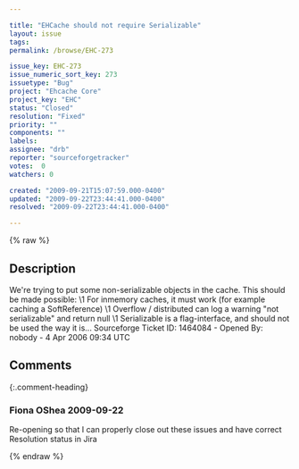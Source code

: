 ```yaml
---

title: "EHCache should not require Serializable"
layout: issue
tags: 
permalink: /browse/EHC-273

issue_key: EHC-273
issue_numeric_sort_key: 273
issuetype: "Bug"
project: "Ehcache Core"
project_key: "EHC"
status: "Closed"
resolution: "Fixed"
priority: ""
components: ""
labels: 
assignee: "drb"
reporter: "sourceforgetracker"
votes:  0
watchers: 0

created: "2009-09-21T15:07:59.000-0400"
updated: "2009-09-22T23:44:41.000-0400"
resolved: "2009-09-22T23:44:41.000-0400"

---
```




{% raw %}



## Description

<div markdown="1" class="description">

We're trying to put some non-serializable objects in
the cache.
This should be made possible:
\1 For inmemory caches, it must work (for example
caching a SoftReference)
\1 Overflow / distributed can log a warning 
"not serializable" and return null
\1 Serializable is a flag-interface, and should not be
used the way it is...
Sourceforge Ticket ID: 1464084 - Opened By: nobody - 4 Apr 2006 09:34 UTC

</div>

## Comments


{:.comment-heading}
### **Fiona OShea** <span class="date">2009-09-22</span>

<div markdown="1" class="comment">

Re-opening so that I can properly close out these issues and have correct Resolution status in Jira

</div>



{% endraw %}
